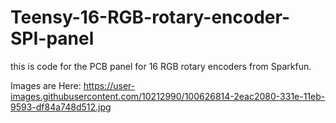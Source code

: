 # Teensy-16-RGB-rotary-encoder-SPI-panel
this is code for the PCB panel for 16 RGB rotary encoders from Sparkfun.

Images are Here:
https://user-images.githubusercontent.com/10212990/100626814-2eac2080-331e-11eb-9593-df84a748d512.jpg
